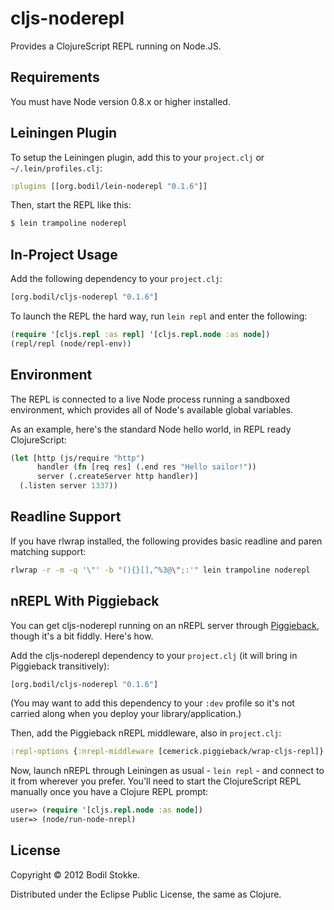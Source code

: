 # cljs-noderepl

Provides a ClojureScript REPL running on Node.JS.

## Requirements

You must have Node version 0.8.x or higher installed.

## Leiningen Plugin

To setup the Leiningen plugin, add this to your `project.clj` or `~/.lein/profiles.clj`:

```clojure
:plugins [[org.bodil/lein-noderepl "0.1.6"]]
```

Then, start the REPL like this:

```bash
$ lein trampoline noderepl
```

## In-Project Usage

Add the following dependency to your `project.clj`:

```clojure
[org.bodil/cljs-noderepl "0.1.6"]
```

To launch the REPL the hard way, run `lein repl` and enter the following:

```clojure
(require '[cljs.repl :as repl] '[cljs.repl.node :as node])
(repl/repl (node/repl-env))
```

## Environment

The REPL is connected to a live Node process running a sandboxed
environment, which provides all of Node's available global variables.

As an example, here's the standard Node hello world, in REPL ready
ClojureScript:

```clojure
(let [http (js/require "http")
      handler (fn [req res] (.end res "Hello sailor!"))
      server (.createServer http handler)]
  (.listen server 1337))
```

## Readline Support

If you have rlwrap installed, the following provides basic readline and paren matching support:

```bash
rlwrap -r -m -q '\"' -b "(){}[],^%3@\";:'" lein trampoline noderepl
```

## nREPL With Piggieback

You can get cljs-noderepl running on an nREPL server through
[Piggieback](https://github.com/cemerick/piggieback), though it's a
bit fiddly. Here's how.

Add the cljs-noderepl dependency to your `project.clj` (it will bring in
Piggieback transitively):

```clojure
[org.bodil/cljs-noderepl "0.1.6"]
```

(You may want to add this dependency to your `:dev` profile so it's not carried
along when you deploy your library/application.)

Then, add the Piggieback nREPL middleware, also in `project.clj`:

```clojure
:repl-options {:nrepl-middleware [cemerick.piggieback/wrap-cljs-repl]}
```

Now, launch nREPL through Leiningen as usual - `lein repl` - and
connect to it from wherever you prefer. You'll need to start the
ClojureScript REPL manually once you have a Clojure REPL prompt:

```clojure
user=> (require '[cljs.repl.node :as node])
user=> (node/run-node-nrepl)
```

## License

Copyright © 2012 Bodil Stokke.

Distributed under the Eclipse Public License, the same as Clojure.
